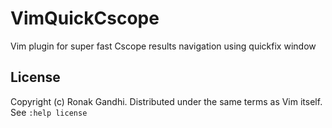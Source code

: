 # VimQuickCscope
Vim plugin for super fast Cscope results navigation using quickfix window

## License
Copyright (c) Ronak Gandhi. Distributed under the same terms as Vim itself. See
`:help license`
